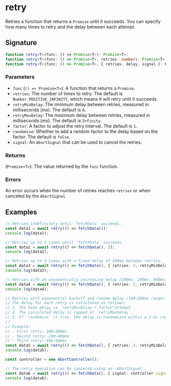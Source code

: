 # retry

Retries a function that returns a `Promise` until it succeeds. You can specify how many times to retry and the delay between each attempt.

## Signature

```typescript
function retry<T>(func: () => Promise<T>): Promise<T>;
function retry<T>(func: () => Promise<T>, retries: number): Promise<T>;
function retry<T>(func: () => Promise<T>, { retries, delay, signal }: RetryOptions): Promise<T>;
```

### Parameters

- `func` (`() => Promise<T>`): A function that returns a `Promise`.
- `retries`: The number of times to retry. The default is `Number.POSITIVE_INFINITY`, which means it will retry until it succeeds.
- `retryMinDelay`: The minimum delay between retries, measured in milliseconds (ms). The default is `0`.
- `retryMaxDelay`: The maximum delay between retries, measured in milliseconds (ms). The default is `Infinity`.
- `factor`: A factor to adjust the retry interval. The default is `1`.
- `randomize`: Whether to add a random factor to the delay based on the factor. The default is `false`.
- `signal`: An `AbortSignal` that can be used to cancel the retries.

### Returns

(`Promise<T>`): The value returned by the `func` function.

### Errors

An error occurs when the number of retries reaches `retries` or when canceled by the `AbortSignal`.

## Examples

```typescript
// Retries indefinitely until `fetchData` succeeds.
const data1 = await retry(() => fetchData());
console.log(data1);

// Retries up to 3 times until `fetchData` succeeds.
const data2 = await retry(() => fetchData(), 3);
console.log(data2);

// Retries up to 3 times with a fixed delay of 100ms between retries.
const data3 = await retry(() => fetchData(), { retries: 3, retryMinDelay: 100 });
console.log(data3);

// Retries with an exponentially increasing delay (100ms, 200ms, 400ms).
const data4 = await retry(() => fetchData(), { retries: 3, retryMinDelay: 100, factor: 2 });
console.log(data4);

// Retries with exponential backoff and random delay (100~200ms range).
// The delay for each retry is calculated as follows:
// 1. The base delay is `retryMinDelay * factor^attempt`.
// 2. The calculated delay is capped at `retryMaxDelay`.
// 3. If `randomize` is true, the delay is randomized within a 1~2x range.
//
// Example:
// - First retry: 100~200ms
// - Second retry: 200~400ms
// - Third retry: 400~800ms
const data5 = await retry(() => fetchData(), { retries: 3, retryMinDelay: 100, retryMaxDelay: 1000, randomize: true });
console.log(data5);

const controller = new AbortController();

// The retry operation can be canceled using an `AbortSignal`.
const data6 = await retry(() => fetchData(), { signal: controller.signal });
console.log(data6);
```
